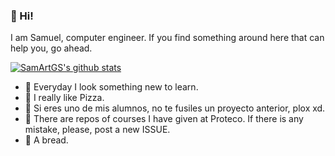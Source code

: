 ### 🐶 Hi!

I am Samuel, computer engineer. If you find something around here that can help you, go ahead.

[![SamArtGS's github stats](https://github-readme-stats.vercel.app/api?username=samartgs&show_icons=true&count_private=true&show_icons=true&include_all_commits=true)](https://github.com/anuraghazra/github-readme-stats)


- 🔭 Everyday I look something new to learn.
- 🍕 I really like Pizza.
- 🤡  Si eres uno de mis alumnos, no te fusiles un proyecto anterior, plox xd. 
- 👀 There are repos of courses I have given at Proteco. If there is any mistake, please, post a new ISSUE.
- 🥖 A bread.
